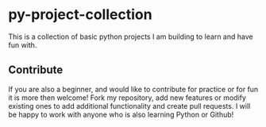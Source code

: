 # py-project-collection
This is a collection of basic python projects I am building to learn and have fun with.
## Contribute
If you are also a beginner, and would like to contribute for practice or for fun it is more then welcome! Fork my repository, add new features or modify existing ones to add additional functionality and create pull requests. I will be happy to work with anyone who is also learning Python or Github!
